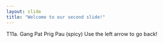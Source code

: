```yaml
---
layout: slide
title: "Welcome to our second slide!"
---
```

T11a. Gang Pat Prig Pau (spicy)
Use the left arrow to go back!